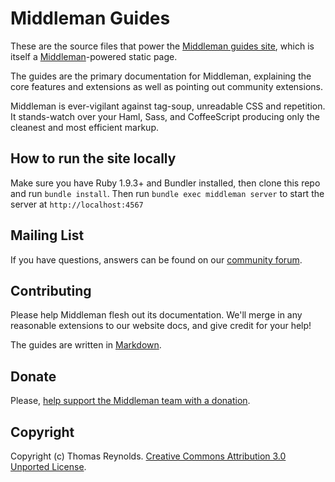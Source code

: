 Middleman Guides
================

These are the source files that power the [Middleman guides site](https://middlemanapp.com/),
which is itself a [Middleman](https://github.com/middleman/middleman)-powered static page.

The guides are the primary documentation for Middleman, explaining the core features and extensions as well as pointing out community extensions.

Middleman is ever-vigilant against tag-soup, unreadable CSS and repetition. It stands-watch
over your Haml, Sass, and CoffeeScript producing only the cleanest and most efficient
markup.

## How to run the site locally

Make sure you have Ruby 1.9.3+ and Bundler installed, then clone this repo and run `bundle install`.
Then run `bundle exec middleman server` to start the server at `http://localhost:4567`

## Mailing List

If you have questions, answers can be found on our [community  forum](http://forum.middlemanapp.com/).

## Contributing

Please help Middleman flesh out its documentation. We'll merge in any reasonable
extensions to our website docs, and give credit for your help!

The guides are written in [Markdown](http://daringfireball.net/projects/markdown/).

## Donate

Please, [help support the Middleman team with a donation](https://plasso.co/s/4dXbHBorC3).

## Copyright

Copyright (c) Thomas Reynolds. [Creative Commons Attribution 3.0 Unported License](http://creativecommons.org/licenses/by/3.0/).
